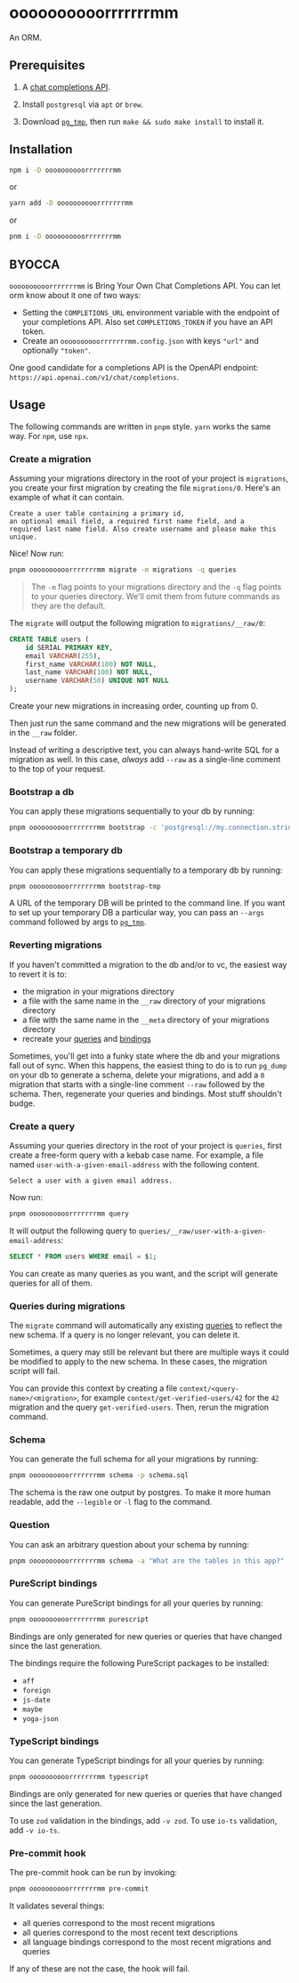 # oooooooooorrrrrrrmm

An ORM.

## Prerequisites

1. A [chat completions API](#byocca).

2. Install `postgresql` via `apt` or `brew`.

3. Download [`pg_tmp`](https://github.com/eradman/ephemeralpg), then run `make && sudo make install` to install it.

## Installation

```bash
npm i -D oooooooooorrrrrrrmm
```

or

```bash
yarn add -D oooooooooorrrrrrrmm
```

or

```bash
pnm i -D oooooooooorrrrrrrmm
```

## BYOCCA

`oooooooooorrrrrrrmm` is Bring Your Own Chat Completions API. You can let orm know about it one of two ways:

- Setting the `COMPLETIONS_URL` environment variable with the endpoint of your completions API. Also set `COMPLETIONS_TOKEN` if you have an API token.
- Create an `oooooooooorrrrrrrmm.config.json` with keys `"url"` and optionally `"token"`.

One good candidate for a completions API is the OpenAPI endpoint: `https://api.openai.com/v1/chat/completions`.

## Usage

The following commands are written in `pnpm` style. `yarn` works the same way. For `npm`, use `npx`.

### Create a migration

Assuming your migrations directory in the root of your project is `migrations`, you create your first migration by creating the file `migrations/0`. Here's an example of what it can contain.

```
Create a user table containing a primary id,
an optional email field, a required first name field, and a
required last name field. Also create username and please make this unique.
```

Nice! Now run:

```bash
pnpm oooooooooorrrrrrrmm migrate -m migrations -q queries
```

> The `-m` flag points to your migrations directory and the `-q` flag points to your queries directory. We'll omit them from future commands as they are the default.

The `migrate` will output the following migration to `migrations/__raw/0`:

```sql
CREATE TABLE users (
    id SERIAL PRIMARY KEY,
    email VARCHAR(255),
    first_name VARCHAR(100) NOT NULL,
    last_name VARCHAR(100) NOT NULL,
    username VARCHAR(50) UNIQUE NOT NULL
);
```

Create your new migrations in increasing order, counting up from 0.

Then just run the same command and the new migrations will be generated in the `__raw` folder.

Instead of writing a descriptive text, you can always hand-write SQL for a migration as well. In this case, _always_ add `--raw` as a single-line comment
to the top of your request.

### Bootstrap a db

You can apply these migrations sequentially to your db by running:

```bash
pnpm oooooooooorrrrrrrmm bootstrap -c 'postgresql://my.connection.string'
```

### Bootstrap a temporary db

You can apply these migrations sequentially to a temporary db by running:

```bash
pnpm oooooooooorrrrrrrmm bootstrap-tmp
```

A URL of the temporary DB will be printed to the command line. If you want to set up your temporary DB a particular way, you can pass an `--args` command followed by args to [`pg_tmp`](https://eradman.com/ephemeralpg/).

### Reverting migrations

If you haven't committed a migration to the db and/or to vc, the easiest way to revert it is to:

- the migration in your migrations directory
- a file with the same name in the `__raw` directory of your migrations directory
- a file with the same name in the `__meta` directory of your migrations directory
- recreate your [queries](#create-a-query) and [bindings](#purescript-bindings)

Sometimes, you'll get into a funky state where the db and your migrations fall out of sync. When this happens, the easiest thing to do is to run `pg_dump` on your db to generate a schema, delete your migrations, and add a `0` migration that starts with a single-line comment `--raw` followed by the schema. Then, regenerate your queries and bindings. Most stuff shouldn't budge.

### Create a query

Assuming your queries directory in the root of your project is `queries`, first create a free-form query with a kebab case name. For example, a file named `user-with-a-given-email-address` with the following content.

```
Select a user with a given email address.
```

Now run:

```bash
pnpm oooooooooorrrrrrrmm query
```

It will output the following query to `queries/__raw/user-with-a-given-email-address`:

```sql
SELECT * FROM users WHERE email = $1;
```

You can create as many queries as you want, and the script will generate queries for all of them.

### Queries during migrations

The `migrate` command will automatically any existing [queries](#create-a-query) to reflect the new schema. If a query is no longer relevant, you can delete it. 

Sometimes, a query may still be relevant but there are multiple ways it could be modified to apply to the new schema. In these cases, the migration script will fail.

You can provide this context by creating a file `context/<query-name>/<migration>`, for example `context/get-verified-users/42` for the `42` migration and the query `get-verified-users`. Then, rerun the migration command.

### Schema

You can generate the full schema for all your migrations by running:

```bash
pnpm oooooooooorrrrrrrmm schema -p schema.sql
```

The schema is the raw one output by postgres. To make it more human readable, add the `--legible` or `-l` flag to the command.

### Question

You can ask an arbitrary question about your schema by running:

```bash
pnpm oooooooooorrrrrrrmm schema -a "What are the tables in this app?"
```

### PureScript bindings

You can generate PureScript bindings for all your queries by running:

```bash
pnpm oooooooooorrrrrrrmm purescript
```

Bindings are only generated for new queries or queries that have changed since the last generation.

The bindings require the following PureScript packages to be installed:

- `aff`
- `foreign`
- `js-date`
- `maybe`
- `yoga-json`

### TypeScript bindings

You can generate TypeScript bindings for all your queries by running:

```bash
pnpm oooooooooorrrrrrrmm typescript
```

Bindings are only generated for new queries or queries that have changed since the last generation.

To use `zod` validation in the bindings, add `-v zod`. To use `io-ts` validation, add `-v io-ts`.

### Pre-commit hook

The pre-commit hook can be run by invoking:

```bash
pnpm oooooooooorrrrrrrmm pre-commit
```

It validates several things:

- all queries correspond to the most recent migrations
- all queries correspond to the most recent text descriptions
- all language bindings correspond to the most recent migrations and queries

If any of these are not the case, the hook will fail.